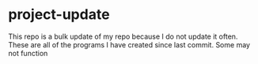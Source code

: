# project-update
This repo is a bulk update of my repo because I do not update it often. These are all of the programs I have created since last commit. Some may not function
